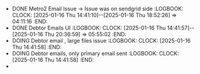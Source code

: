 - DONE Metro2 Email Issue -> Issue was on sendgrid side
  :LOGBOOK:
  CLOCK: [2025-01-16 Thu 14:41:10]--[2025-01-16 Thu 18:52:26] =>  04:11:16
  :END:
- DONE Debtor Emails UI
  :LOGBOOK:
  CLOCK: [2025-01-16 Thu 14:41:57]--[2025-01-16 Thu 20:36:59] =>  05:55:02
  :END:
- DOING Debtor email , large files issue
  :LOGBOOK:
  CLOCK: [2025-01-16 Thu 14:41:58]
  :END:
- DOING Debtor emails, only primary email sent
  :LOGBOOK:
  CLOCK: [2025-01-16 Thu 14:41:58]
  :END:
-